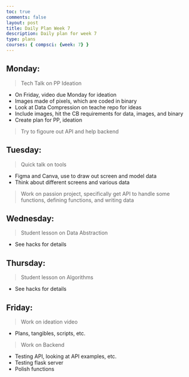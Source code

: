 ```yaml
---
toc: true
comments: false
layout: post
title: Daily Plan Week 7
description: Daily plan for week 7
type: plans
courses: { compsci: {week: 7} }
---
```


## Monday:
> Tech Talk on PP Ideation
- On Friday, video due Monday for ideation
- Images made of pixels, which are coded in binary
- Look at Data Compression on teache repo for ideas
- Include images, hit the CB requirements for data, images, and binary
- Create plan for PP, ideation

> Try to figoure out API and help backend

## Tuesday:
> Quick talk on tools
- Figma and Canva, use to draw out screen and model data
- Think about different screens and various data

> Work on passion project, specifically get API to handle some functions, defining functions, and writing data

## Wednesday:
> Student lesson on Data Abstraction
- See hacks for details

## Thursday:
> Student lesson on Algorithms
- See hacks for details

## Friday:
> Work on ideation video
- Plans, tangibles, scripts, etc.
> Work on Backend
- Testing API, looking at API examples, etc.
- Testing flask server
- Polish functions